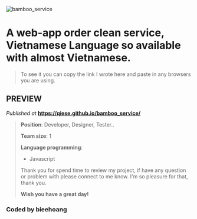 ![bamboo_service](https://user-images.githubusercontent.com/99249759/197256584-ae4a0b93-3aff-4864-87bd-e6742d0157dc.png)

# A web-app order clean service, Vietnamese Language so available with almost Vietnamese.
> To see it you can copy the link I wrote here and paste in any browsers you are using.

## PREVIEW
_Published at_ **https://qiese.github.io/bamboo_service/**
>
>**Position**: Developer, Designer, Tester..
>
>**Team size**: 1
>
>**Language programming**:
>
> - Javascript
>
>Thank you for spend time to review my project, if have any question or problem with please connect to me know. I'm so pleasure for that, thank you.
>
>**Wish you have a great day!**
### Coded by **bieehoang**
